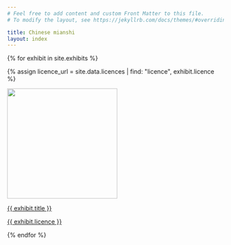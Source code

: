 ```yaml
---
# Feel free to add content and custom Front Matter to this file.
# To modify the layout, see https://jekyllrb.com/docs/themes/#overriding-theme-defaults

title: Chinese mianshi
layout: index
---
```

<div id = "gallery">
{% for exhibit in site.exhibits %}

  {% assign licence_url = site.data.licences | find: "licence", exhibit.licence %}
 <div class = "grid_cell">
  <a href = "{{ exhibit.url | relative_url }}"><img src="{{ exhibit.image-url }}" width = 256></a>
  <p><a href = "{{ exhibit.url | relative_url }}">{{ exhibit.title }}</a></p>
  <p><a href="{{ licence_url.url }}">{{ exhibit.licence }}</a></p>
</div>
{% endfor %}
</div>

